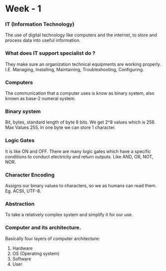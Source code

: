 # Week - 1

### <b>IT (Information Technology)  </b>

The use of digital technology like computers and the internet, to store and process data into useful information. 

### <b>What does IT support specialist do ?</b>
They make sure an organization technical equipments are working properly. I.E. Managing, Installing, Maintaining, Troubleshooting, Configuring. 

### <b>Computers</b>
The communication that a computer uses is know as binary system, also known as base-2 numeral system.

### <b>Binary system</b>
Bit, bytes, standard length of byte 8 bits. We get 2^8 values which is 256. Max Values 255. In one byte we can store 1 character. 

### Logic Gates
It is like ON and OFF. There are many logic gates which have a specific conditions to conduct electricity and return outputs. Like AND, OR, NOT, NOR.

### <b>Character Encoding</b>
Assigns our binary values to characters, so we as humans can read them. Eg. ACSII, UTF-8.


### <b>Abstraction</b>
To take a relatively complex system and simplify it for our use. 

### <b>Computer and its architecture.</b>
Basically four layers of computer architecture:   
1. Hardware
1. OS (Operating system)
1. Software
1. User
